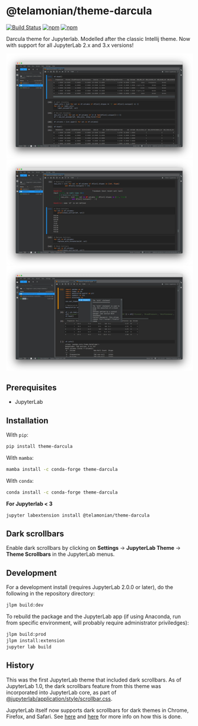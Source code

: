 # @telamonian/theme-darcula

[![Build Status](https://travis-ci.org/telamonian/theme-darcula.svg?branch=master)](https://travis-ci.org/telamonian/theme-darcula)
[![npm](https://img.shields.io/pypi/v/theme-darcula.svg)](https://pypi.org/project/theme-darcula/)
[![npm](https://img.shields.io/npm/v/@telamonian/theme-darcula.svg)](https://www.npmjs.com/package/@telamonian/theme-darcula)

Darcula theme for Jupyterlab. Modelled after the classic Intellij theme. Now with support for all JupyterLab 2.x and 3.x versions!

![darcula_preview](darcula_preview.png)
![](2.png)
![](3.png)

## Prerequisites

- JupyterLab

## Installation

With `pip`:

```bash
pip install theme-darcula
```

With `mamba`:

```bash
mamba install -c conda-forge theme-darcula
```

With `conda`:

```bash
conda install -c conda-forge theme-darcula
```

**For Jupyterlab < 3**
```bash
jupyter labextension install @telamonian/theme-darcula
```

## Dark scrollbars

Enable dark scrollbars by clicking on **Settings** -> **JupyterLab Theme** -> **Theme Scrollbars** in the JupyterLab menus.

## Development

For a development install (requires JupyterLab 2.0.0 or later), do the following in the repository directory:

```bash
jlpm build:dev
```

To rebuild the package and the JupyterLab app (if using Anaconda, run from specific environment, will probably require administrator priviledges):

```bash
jlpm build:prod
jlpm install:extension
jupyter lab build
```

## History

This was the first JupyterLab theme that included dark scrollbars. As of JupyterLab 1.0, the dark scrollbars feature from this theme was incorporated into JupyterLab core, as part of [@jupyterlab/application/style/scrollbar.css](https://github.com/jupyterlab/jupyterlab/blob/6d5240dda71fb3d12814e8b88b09e94e23d42875/packages/application/style/scrollbar.css).

JupyterLab itself now supports dark scrollbars for dark themes in Chrome, Firefox, and Safari. See [here](https://developer.mozilla.org/en-US/docs/Web/CSS/::-webkit-scrollbar) and [here](https://developer.mozilla.org/en-US/docs/Web/CSS/CSS_Scrollbars) for more info on how this is done.
